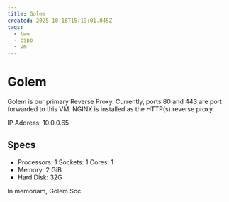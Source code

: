 ```yaml
---
title: Golem
created: 2025-10-16T15:19:01.045Z
tags:
  - two
  - cspp
  - vm
---
```

# **Golem**

Golem is our primary Reverse Proxy.
Currently, ports 80 and 443 are port forwarded to this VM. NGINX is installed as the HTTP(s) reverse proxy.

IP Address: 10.0.0.65

## Specs
- Processors: 1
	Sockets: 1
	Cores: 1
- Memory: 2 GiB
- Hard Disk: 32G








In memoriam, Golem Soc.